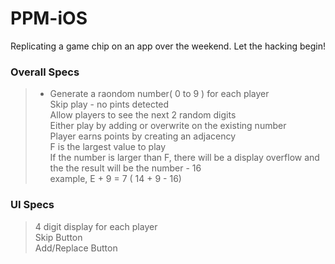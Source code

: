 # PPM-iOS

Replicating a game chip on an app over the weekend. Let the hacking begin!

### Overall Specs
> * Generate a raondom number( 0 to 9 ) for each player <br> 
> Skip play - no pints detected<br>
> Allow players to see the next 2 random digits<br>
> Either play by adding or overwrite on the existing number<br>
> Player earns points by creating an adjacency<br>
> F is the largest value to play<br>
> If the number is larger than F, there will be a display overflow and the the result will be the number - 16<br>
example, E + 9 = 7 ( 14 + 9 - 16)<br>


### UI Specs
> 4 digit display for each player<br>
> Skip Button<br>
> Add/Replace Button<br>
